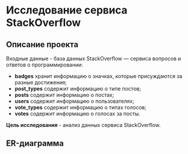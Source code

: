 # Исследование сервиса StackOverflow

## Описание проекта
Входные данные - база данных StackOverflow — сервиса вопросов и ответов о программировании:
- **badges** хранит информацию о значках, которые присуждаются за разные достижения;
- **post_types** содержит информацию о типе постов;
- **posts** содержит информацию о постах;
- **users** содержит информацию о пользователях;
- **vote_types** содержит информацию о типах голосов;
- **votes** содержит информацию о голосах за посты.

**Цель исследования** - анализ данных сервиса StackOverflow.

## ER-диаграмма 






